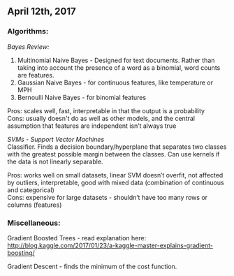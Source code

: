 ## April 12th, 2017   

### Algorithms:   

_Bayes Review:_    
1. Multinomial Naive Bayes - Designed for text documents. Rather than taking into account the presence of a word as a binomial, word counts are features.   
2. Gaussian Naive Bayes - for continuous features, like temperature or MPH
3. Bernoulli Naive Bayes - for binomial features

Pros: scales well, fast, interpretable in that the output is a probability     
Cons: usually doesn't do as well as other models, and the central assumption that features are independent isn’t always true

_SVMs - Support Vector Machines_   
Classifier. Finds a decision boundary/hyperplane that separates two classes with the greatest possible margin between the classes. 
Can use kernels if the data is not linearly separable.

Pros: works well on small datasets, linear SVM doesn’t overfit, not affected by outliers, interpretable, good with mixed data (combination of continuous and categorical)    
Cons: expensive for large datasets - shouldn’t have too many rows or columns (features)

### Miscellaneous:

Gradient Boosted Trees - read explanation here: http://blog.kaggle.com/2017/01/23/a-kaggle-master-explains-gradient-boosting/ 

Gradient Descent - finds the minimum of the cost function. 
